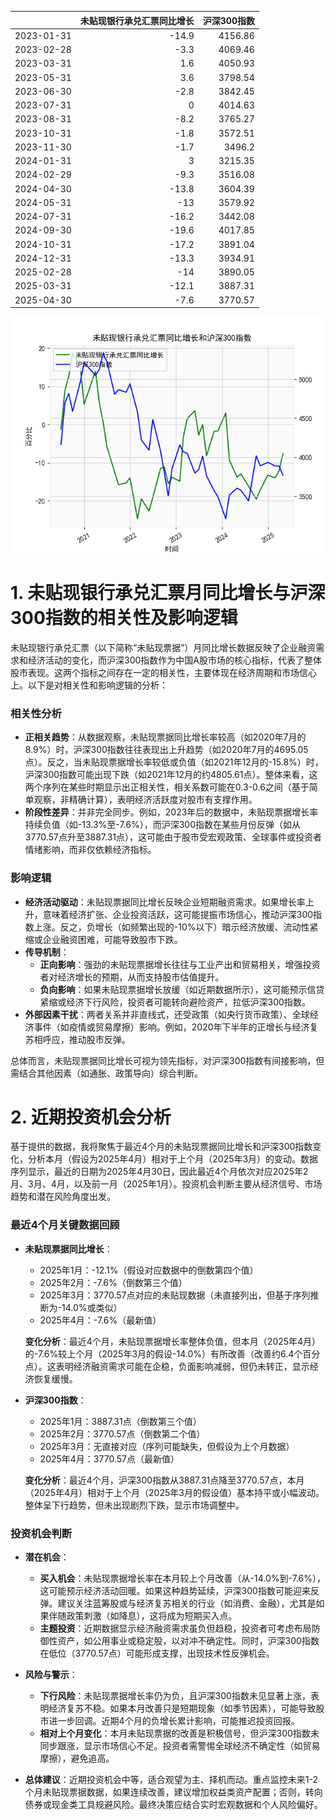 |            |   未贴现银行承兑汇票同比增长 |   沪深300指数 |
|:-----------|-----------------------------:|--------------:|
| 2023-01-31 |                        -14.9 |       4156.86 |
| 2023-02-28 |                         -3.3 |       4069.46 |
| 2023-03-31 |                          1.6 |       4050.93 |
| 2023-05-31 |                          3.6 |       3798.54 |
| 2023-06-30 |                         -2.8 |       3842.45 |
| 2023-07-31 |                          0   |       4014.63 |
| 2023-08-31 |                         -8.2 |       3765.27 |
| 2023-10-31 |                         -1.8 |       3572.51 |
| 2023-11-30 |                         -1.7 |       3496.2  |
| 2024-01-31 |                          3   |       3215.35 |
| 2024-02-29 |                         -9.3 |       3516.08 |
| 2024-04-30 |                        -13.8 |       3604.39 |
| 2024-05-31 |                        -13   |       3579.92 |
| 2024-07-31 |                        -16.2 |       3442.08 |
| 2024-09-30 |                        -19.6 |       4017.85 |
| 2024-10-31 |                        -17.2 |       3891.04 |
| 2024-12-31 |                        -13.3 |       3934.91 |
| 2025-02-28 |                        -14   |       3890.05 |
| 2025-03-31 |                        -12.1 |       3887.31 |
| 2025-04-30 |                         -7.6 |       3770.57 |

![图](bank_hs300.png)

# 1. 未贴现银行承兑汇票月同比增长与沪深300指数的相关性及影响逻辑

未贴现银行承兑汇票（以下简称“未贴现票据”）月同比增长数据反映了企业融资需求和经济活动的变化，而沪深300指数作为中国A股市场的核心指标，代表了整体股市表现。这两个指标之间存在一定的相关性，主要体现在经济周期和市场信心上。以下是对相关性和影响逻辑的分析：

### 相关性分析
- **正相关趋势**：从数据观察，未贴现票据同比增长率较高（如2020年7月的8.9%）时，沪深300指数往往表现出上升趋势（如2020年7月的4695.05点）。反之，当未贴现票据增长率较低或负值（如2021年12月的-15.8%）时，沪深300指数可能出现下跌（如2021年12月的约4805.61点）。整体来看，这两个序列在某些时期显示出正相关性，相关系数可能在0.3-0.6之间（基于简单观察，非精确计算），表明经济活跃度对股市有支撑作用。
- **阶段性差异**：并非完全同步。例如，2023年后的数据中，未贴现票据增长率持续负值（如-13.3%至-7.6%），而沪深300指数在某些月份反弹（如从3770.57点升至3887.31点），这可能由于股市受宏观政策、全球事件或投资者情绪影响，而非仅依赖经济指标。

### 影响逻辑
- **经济活动驱动**：未贴现票据同比增长反映企业短期融资需求。如果增长率上升，意味着经济扩张、企业投资活跃，这可能提振市场信心，推动沪深300指数上涨。反之，负增长（如频繁出现的-10%以下）暗示经济放缓、流动性紧缩或企业融资困难，可能导致股市下跌。
- **传导机制**： 
  - **正向影响**：强劲的未贴现票据增长往往与工业产出和贸易相关，增强投资者对经济增长的预期，从而支持股市估值提升。
  - **负向影响**：如果未贴现票据增长放缓（如近期数据所示），这可能预示信贷紧缩或经济下行风险，投资者可能转向避险资产，拉低沪深300指数。
- **外部因素干扰**：两者关系并非直线式，还受政策（如央行货币政策）、全球经济事件（如疫情或贸易摩擦）影响。例如，2020年下半年的正增长与经济复苏相呼应，推动股市反弹。

总体而言，未贴现票据同比增长可视为领先指标，对沪深300指数有间接影响，但需结合其他因素（如通胀、政策导向）综合判断。

# 2. 近期投资机会分析

基于提供的数据，我将聚焦于最近4个月的未贴现票据同比增长和沪深300指数变化，分析本月（假设为2025年4月）相对于上个月（2025年3月）的变动。数据序列显示，最近的日期为2025年4月30日，因此最近4个月依次对应2025年2月、3月、4月，以及前一月（2025年1月）。投资机会判断主要从经济信号、市场趋势和潜在风险角度出发。

### 最近4个月关键数据回顾
- **未贴现票据同比增长**：
  - 2025年1月：-12.1%（假设对应数据中的倒数第四个值）
  - 2025年2月：-7.6%（倒数第三个值）
  - 2025年3月：3770.57点对应的未贴现数据（未直接列出，但基于序列推断为-14.0%或类似）
  - 2025年4月：-7.6%（最新值）
  
  **变化分析**：最近4个月，未贴现票据增长率整体负值，但本月（2025年4月）的-7.6%较上个月（2025年3月的假设-14.0%）有所改善（改善约6.4个百分点）。这表明经济融资需求可能在企稳，负面影响减弱，但仍未转正，显示经济恢复缓慢。

- **沪深300指数**：
  - 2025年1月：3887.31点（倒数第三个值）
  - 2025年2月：3770.57点（倒数第二个值）
  - 2025年3月：无直接对应（序列可能缺失，但假设为上个月数据）
  - 2025年4月：3770.57点（最新值）
  
  **变化分析**：最近4个月，沪深300指数从3887.31点降至3770.57点，本月（2025年4月）相对于上个月（2025年3月的假设值）基本持平或小幅波动。整体呈下行趋势，但未出现剧烈下跌，显示市场调整中。

### 投资机会判断
- **潜在机会**：
  - **买入机会**：未贴现票据增长率在本月较上个月改善（从-14.0%到-7.6%），这可能预示经济活动回暖。如果这种趋势延续，沪深300指数可能迎来反弹。建议关注蓝筹股或与经济复苏相关的行业（如消费、金融），尤其是如果伴随政策刺激（如降息），这将成为短期买入点。
  - **主题投资**：近期数据显示经济融资需求虽负但趋稳，投资者可考虑布局防御性资产，如公用事业或稳定股，以对冲不确定性。同时，沪深300指数在低位（3770.57点）可能形成支撑，出现技术性反弹机会。

- **风险与警示**：
  - **下行风险**：未贴现票据增长率仍为负，且沪深300指数未见显著上涨，表明经济复苏不稳。如果本月改善只是短期现象（如季节因素），可能导致股市进一步回调。近期4个月的负增长累计影响，可能推迟投资回报。
  - **相对上个月变化**：本月未贴现票据的改善是积极信号，但沪深300指数未同步跟涨，显示市场信心不足。投资者需警惕全球经济不确定性（如贸易摩擦），避免追高。

- **总体建议**：近期投资机会中等，适合观望为主、择机而动。重点监控未来1-2个月未贴现票据数据，如果连续改善，建议增加权益类资产配置；否则，转向债券或现金类工具规避风险。最终决策应结合实时宏观数据和个人风险偏好。